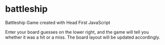 # battleship

Battleship Game created with Head First JavaScript

Enter your board guesses on the lower right, and the game will tell you whether it was a hit or a miss. The board layout will be updated accordingly.
